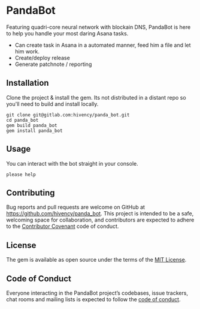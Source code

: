 # PandaBot

Featuring quadri-core neural network with blockain DNS, PandaBot is here to help you handle your most daring Asana tasks.
- Can create task in Asana in a automated manner, feed him a file and let him work.
- Create/deploy release
- Generate patchnote / reporting

## Installation

Clone the project & install the gem. Its not distributed in a distant repo so you'll need to build and install locally.
```
git clone git@gitlab.com:hivency/panda_bot.git
cd panda_bot
gem build panda_bot
gem install panda_bot
```

## Usage

You can interact with the bot straight in your console.
```
please help
```

## Contributing

Bug reports and pull requests are welcome on GitHub at https://github.com/hivency/panda_bot. This project is intended to be a safe, welcoming space for collaboration, and contributors are expected to adhere to the [Contributor Covenant](http://contributor-covenant.org) code of conduct.

## License

The gem is available as open source under the terms of the [MIT License](https://opensource.org/licenses/MIT).

## Code of Conduct

Everyone interacting in the PandaBot project’s codebases, issue trackers, chat rooms and mailing lists is expected to follow the [code of conduct](https://github.com/hivency/panda_bot/blob/master/CODE_OF_CONDUCT.md).
